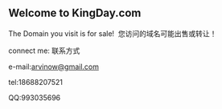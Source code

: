 ## Welcome to KingDay.com

  The Domain you visit is for sale!
  您访问的域名可能出售或转让！
  
connect me:
联系方式

e-mail:arvinow@gmail.com

tel:18688207521

QQ:993035696
